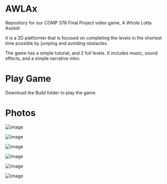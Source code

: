 # AWLAx
Repository for our COMP 376 Final Project video game, A Whole Lotta Axolotl

It is a 2D platformer that is focused on completing the levels in the shortest time possible by jumping and avoiding obstacles.

The game has a simple tutorial, and 2 full levels. It includes music, sound effects, and a simple narrative intro.

# Play Game

Download the Build folder to play the game.

# Photos

![image](https://github.com/user-attachments/assets/c132f858-4b15-49af-8798-689267514b1b)

![image](https://github.com/user-attachments/assets/ba77f36f-56fc-4f80-ba48-c175ad715575)

![image](https://github.com/user-attachments/assets/979a3ceb-554d-461e-9b23-10f5674f3332)

![image](https://github.com/user-attachments/assets/a1b3ac51-f791-4d2e-98b9-4832c8fa8fc9)

![image](https://github.com/user-attachments/assets/fb44bae1-85de-4c60-b407-ca6e99b6a949)

![image](https://github.com/user-attachments/assets/20df5b64-d3d6-43c0-a319-a6da42983d95)
